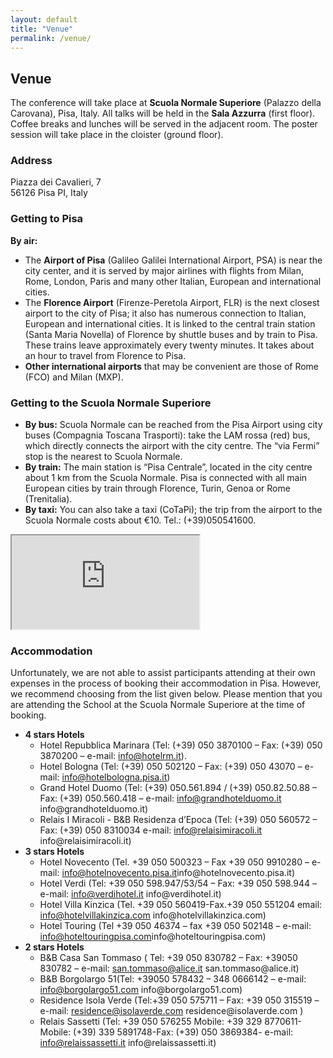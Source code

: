 ```yaml
---
layout: default
title: "Venue"
permalink: /venue/
---
```


<h2 class="section-title">Venue</h2>
<p>The conference will take place at <strong>Scuola Normale Superiore</strong> (Palazzo della Carovana), Pisa, Italy. All talks will be held in the <strong>Sala Azzurra</strong> (first floor). Coffee breaks and lunches will be served in the adjacent room. The poster session will take place in the cloister (ground floor).</p>

<div class="row g-4">
  <div class="col-md-6">
    <h3>Address</h3>
    <p>
      Piazza dei Cavalieri, 7<br>
      56126 Pisa PI, Italy
    </p>
    <h3>Getting to Pisa</h3>
    <strong>By air:</strong>
    <ul>
      <li>The <strong>Airport of Pisa</strong> (Galileo Galilei International Airport, PSA) is near the city center, and it is served by major airlines with flights from Milan, Rome, London, Paris and many other Italian, European and international cities.</li>
      <li>The <strong>Florence Airport</strong> (Firenze-Peretola Airport, FLR) is the next closest airport to the city of Pisa; it also has numerous connection to Italian, European and international cities. It is linked to the central train station (Santa Maria Novella) of Florence by shuttle buses and by train to Pisa. These trains leave approximately every twenty minutes. It takes about an hour to travel from Florence to Pisa.</li>
      <li><strong>Other international airports</strong> that may be convenient are those of Rome (FCO) and Milan (MXP).</li>
    </ul>
  </div>
  
  <div class="col-md-6">
    <h3>Getting to the Scuola Normale Superiore</h3>
    <ul>
      <li><strong>By bus:</strong> Scuola Normale can be reached from the Pisa Airport using city buses (Compagnia Toscana Trasporti): take the LAM rossa (red) bus, which directly connects the airport with the city centre. The “via Fermi” stop is the nearest to Scuola Normale.</li>
      <li><strong>By train:</strong> The main station is “Pisa Centrale”, located in the city centre about 1 km from the Scuola Normale. Pisa is connected with all main European cities by train through Florence, Turin, Genoa or Rome (Trenitalia).</li>
      <li><strong>By taxi:</strong> You can also take a taxi (CoTaPi); the trip from the airport to the Scuola Normale costs about €10. Tel.: (+39)050541600.</li>
    </ul>
  </div>
  
  <div class="col-md-6">
    <div class="ratio ratio-4x3 rounded-4 overflow-hidden shadow-sm">
      <iframe
        src="https://www.google.com/maps?q=Scuola%20Normale%20Superiore%20Pisa&output=embed"
        loading="lazy" referrerpolicy="no-referrer-when-downgrade"></iframe>
    </div>
  </div>
</div>

<h3 class="mt-4">Accommodation</h3>
<p>Unfortunately, we are not able to assist participants attending at their own expenses in the process of booking their accommodation in Pisa. However, we recommend choosing from the list given below. Please mention that you are attending the School at the Scuola Normale Superiore at the time of booking.</p>
<ul>
  <li><strong>4 stars Hotels</strong> <ul>
    <li>Hotel Repubblica Marinara (Tel: (+39) 050 3870100 – Fax: (+39) 050 3870200 – e-mail: <a href="mailto:info@hotelrm.it">info@hotelrm.it</a>).</li>
    <li>Hotel Bologna (Tel: (+39) 050 502120 – Fax: (+39) 050 43070 – e-mail: <a href="mailto:info@hotelbologna.pisa.it">info@hotelbologna.pisa.it</a>)</li>
    <li>Grand Hotel Duomo (Tel: (+39) 050.561.894 / (+39) 050.82.50.88 – Fax: (+39) 050.560.418 – e-mail: <a href="mailto:info@grandhotelduomo.it">info@grandhotelduomo.it</a> info@grandhotelduomo.it)</li>
    <li>Relais I Miracoli - B&B Residenza d’Epoca (Tel: (+39) 050 560572 – Fax: (+39) 050 8310034 e-mail: <a href="mailto:info@relaisimiracoli.it">info@relaisimiracoli.it</a> info@relaisimiracoli.it)</li></ul></li>
  <li><strong>3 stars Hotels</strong> <ul>
    <li>Hotel Novecento (Tel. +39 050 500323 – Fax +39 050 9910280 – e-mail: <a href="mailto:info@hotelnovecento.pisa.it">info@hotelnovecento.pisa.it</a>info@hotelnovecento.pisa.it)</li>
    <li>Hotel Verdi (Tel: +39 050 598.947/53/54 – Fax: +39 050 598.944 – e-mail: <a href="mailto:info@verdihotel.it">info@verdihotel.it</a> info@verdihotel.it)</li>
    <li>Hotel Villa Kinzica (Tel. +39 050 560419-Fax.+39 050 551204 email: <a href="mailto:info@hotelvillakinzica.com">info@hotelvillakinzica.com</a> info@hotelvillakinzica.com)</li>
    <li>Hotel Touring (Tel +39 050 46374 – fax +39 050 502148 – e-mail: <a href="mailto:info@hoteltouringpisa.com">info@hoteltouringpisa.com</a>info@hoteltouringpisa.com)</li></ul></li>
  <li><strong>2 stars Hotels</strong> <ul>
    <li>B&B Casa San Tommaso ( Tel: +39 050 830782 – Fax: +39050 830782 – e-mail: <a href="mailto:san.tommaso@alice.it">san.tommaso@alice.it</a> san.tommaso@alice.it)</li>
    <li>B&B Borgolargo 51(Tel: +39050 578432 – 348 0666142 – e-mail: <a href="mailto:info@borgolargo51.com">info@borgolargo51.com</a> info@borgolargo51.com)</li>
    <li>Residence Isola Verde (Tel:+39 050 575711 – Fax: +39 050 315519 – e-mail: <a href="mailto:residence@isolaverde.com">residence@isolaverde.com</a> residence@isolaverde.com )</li>
    <li>Relais Sassetti (Tel: +39 050 576255 Mobile: +39 329 8770611- Mobile: (+39) 339 5891748-Fax: (+39) 050 3869384- e-mail: <a href="mailto:info@relaissassetti.it">info@relaissassetti.it</a> info@relaissassetti.it)</li></ul></li>
</ul>
